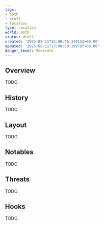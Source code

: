 ```yaml
---
tags:
- both
- draft
- location
type: Location
world: Both
status: draft
created: '2025-08-11T13:08:46.340153+00:00'
updated: '2025-08-11T13:08:50.199797+00:00'
danger_level: Moderate
---
```



## Overview

TODO
## History

TODO
## Layout

TODO
## Notables

TODO
## Threats

TODO
## Hooks

TODO
